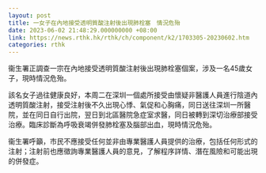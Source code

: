 ```yaml
---
layout: post
title: 一女子在內地接受透明質酸注射後出現肺栓塞　情況危殆
date: 2023-06-02 21:48:29.000000000 +08:00
link: https://news.rthk.hk/rthk/ch/component/k2/1703305-20230602.htm
categories: rthk
---
```


衞生署正調查一宗在內地接受透明質酸注射後出現肺栓塞個案，涉及一名45歲女子，現時情況危殆。

該名女子過往健康良好，本周二在深圳一個處所接受由懷疑非醫護人員進行陰道內透明質酸注射，接受注射後不久出現心悸、氣促和心胸痛，同日送往深圳一所醫院，並在同日自行出院，翌日到北區醫院急症室求醫，同日被轉到深切治療部接受治療。臨床診斷為呼吸衰竭併發肺栓塞及腦部出血，現時情況危殆。

衞生署呼籲，市民不應接受任何並非由專業醫護人員提供的治療，包括任何形式的注射；注射前也應徵詢專業醫護人員的意見，了解程序詳情、潛在風險和可能出現的併發症。
